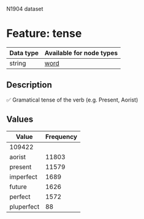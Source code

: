 <p>N1904 dataset</p>

<h1>Feature: tense</h1>

<table>
<thead>
<tr>
  <th>Data type</th>
  <th>Available for node types</th>
</tr>
</thead>
<tbody>
<tr>
  <td>string</td>
  <td><A HREF="featurebynodetype.md#word">word</A></td>
</tr>
</tbody>
</table>

<h2>Description</h2>

<p>✅ Gramatical tense of the verb (e.g. Present, Aorist)</p>

<h2>Values</h2>

<table>
<thead>
<tr>
  <th>Value</th>
  <th>Frequency</th>
</tr>
</thead>
<tbody>
<tr>
  <td>109422</td>
</tr>
<tr>
  <td>aorist</td>
  <td>11803</td>
</tr>
<tr>
  <td>present</td>
  <td>11579</td>
</tr>
<tr>
  <td>imperfect</td>
  <td>1689</td>
</tr>
<tr>
  <td>future</td>
  <td>1626</td>
</tr>
<tr>
  <td>perfect</td>
  <td>1572</td>
</tr>
<tr>
  <td>pluperfect</td>
  <td>88</td>
</tr>
</tbody>
</table>
